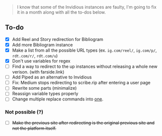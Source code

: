 > I know that some of the Invidious instances are faulty, I'm going to fix it in a month along with all the to-dos below.

## To-do
- [x] Add Reel and Story redirection for Bibliogram
- [x] Add more Bibliogram instance
- [x] Make a list from all the possible URL types (ex. `ig.com/reel/`, `ig.com/p/`, `rdt.com/r/`, `rdt.com/u`)
- [x] Don't use variables for regex
- [ ] Find a way to redirect to the up instances without releasing a whole new verison. (with farside.link)
- [ ] Add Piped as an alternative to Invidious
- [ ] Fix: Medium stops redirecting to scribe.rip after entering a user page
- [ ] Rewrite some parts (minimalize)
- [ ] Reassign variable types properly
- [ ] Change multiple replace commands into [one](https://stackoverflow.com/a/16577007).

### Not possible (?)
- [ ] ~~Make the previous site after redirecting is the original previous site and not the platform itself.~~
